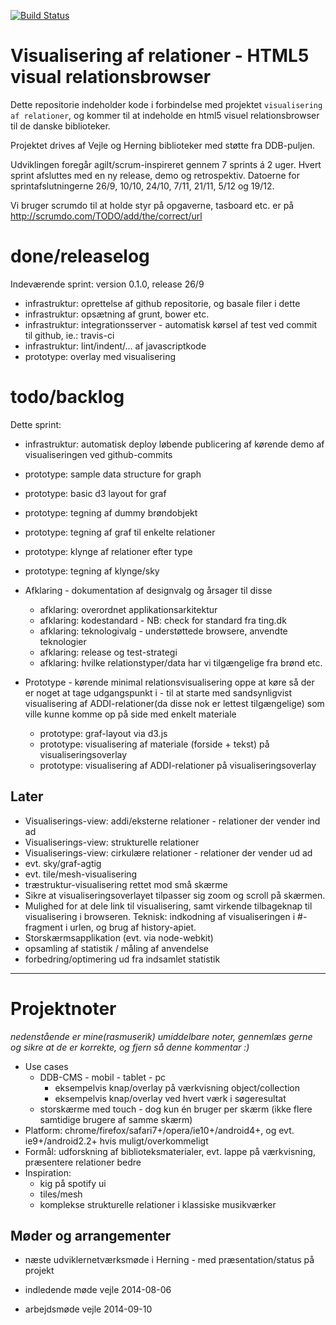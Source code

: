 [![Build Status](https://travis-ci.org/solsort/visualisering-af-relationer.svg?branch=master)](https://travis-ci.org/solsort/visualisering-af-relationer)

# Visualisering af relationer - HTML5 visual relationsbrowser

Dette repositorie indeholder kode i forbindelse med projektet `visualisering af relationer`, og kommer til at indeholde en html5 visuel relationsbrowser til de danske biblioteker.

Projektet drives af Vejle og Herning biblioteker med støtte fra DDB-puljen.

Udviklingen foregår agilt/scrum-inspireret gennem 7 sprints á 2 uger. 
Hvert sprint afsluttes med en ny release, demo og retrospektiv.
Datoerne for sprintafslutningerne 26/9, 10/10, 24/10, 7/11, 21/11, 5/12 og 19/12.

Vi bruger scrumdo til at holde styr på opgaverne, tasboard etc. er på http://scrumdo.com/TODO/add/the/correct/url

# done/releaselog


Indeværende sprint:
version 0.1.0, release 26/9

- infrastruktur: oprettelse af github repositorie, og basale filer i dette
- infrastruktur: opsætning af grunt, bower etc.
- infrastruktur: integrationsserver - automatisk kørsel af test ved commit til github, ie.: travis-ci
- infrastruktur: lint/indent/... af javascriptkode
- prototype: overlay med visualisering

# todo/backlog

Dette sprint:

- infrastruktur: automatisk deploy løbende publicering af kørende demo af visualiseringen ved github-commits
- prototype: sample data structure for graph
- prototype: basic d3 layout for graf
- prototype: tegning af dummy brøndobjekt
- prototype: tegning af graf til enkelte relationer
- prototype: klynge af relationer efter type
- prototype: tegning af klynge/sky

- Afklaring - dokumentation af designvalg og årsager til disse
  - afklaring: overordnet applikationsarkitektur
  - afklaring: kodestandard - NB: check for standard fra ting.dk
  - afklaring: teknologivalg - understøttede browsere, anvendte teknologier
  - afklaring: release og test-strategi
  - afklaring: hvilke relationstyper/data har vi tilgængelige fra brønd etc.
- Prototype - kørende minimal relationsvisualisering oppe at køre så der er noget at tage udgangspunkt i - til at starte med sandsynligvist visualisering af ADDI-relationer(da disse nok er lettest tilgængelige) som ville kunne komme op på side med enkelt materiale
  - prototype: graf-layout via d3.js
  - prototype: visualisering af materiale (forside + tekst) på visualiseringsoverlay
  - prototype: visualisering af ADDI-relationer på visualiseringsoverlay

## Later

- Visualiserings-view: addi/eksterne relationer - relationer der vender ind ad
- Visualiserings-view: strukturelle relationer
- Visualiserings-view: cirkulære relationer - relationer der vender ud ad
- evt. sky/graf-agtig
- evt. tile/mesh-visualisering
- træstruktur-visualisering rettet mod små skærme
- Sikre at visualiseringsoverlayet tilpasser sig zoom og scroll på skærmen.
- Mulighed for at dele link til visualisering, samt virkende tilbageknap til visualisering i browseren. Teknisk: indkodning af visualiseringen i #-fragment i urlen, og brug af history-apiet.
- Storskærmsapplikation (evt. via node-webkit)
- opsamling af statistik / måling af anvendelse
- forbedring/optimering ud fra indsamlet statistik

----

# Projektnoter

_nedenstående er mine(rasmuserik) umiddelbare noter, gennemlæs gerne og sikre at de er korrekte, og fjern så denne kommentar :)_

- Use cases
  - DDB-CMS - mobil - tablet - pc 
    - eksempelvis knap/overlay på værkvisning object/collection
    - eksempelvis knap/overlay ved hvert værk i søgeresultat
  - storskærme med touch - dog kun én bruger per skærm (ikke flere samtidige brugere af samme skærm)
- Platform: chrome/firefox/safari7+/opera/ie10+/android4+, og evt. ie9+/android2.2+ hvis muligt/overkommeligt
- Formål: udforskning af biblioteksmaterialer, evt. lappe på værkvisning, præsentere relationer bedre
- Inspiration:
  - kig på spotify ui
  - tiles/mesh
  - komplekse strukturelle relationer i klassiske musikværker


## Møder og arrangementer

- næste udviklernetværksmøde i Herning - med præsentation/status på projekt

- indledende møde vejle 2014-08-06
- arbejdsmøde vejle 2014-09-10
